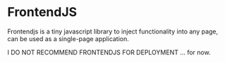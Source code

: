 # FrontendJS

Frontendjs is a tiny javascript library to inject functionality into any page, can be used as a single-page application.

I DO NOT RECOMMEND FRONTENDJS FOR DEPLOYMENT
... for now.
